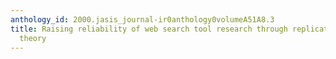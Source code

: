 ```yaml
---
anthology_id: 2000.jasis_journal-ir0anthology0volumeA51A8.3
title: Raising reliability of web search tool research through replication and chaos
  theory
---
```

